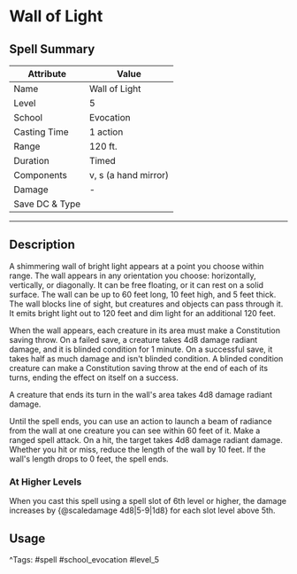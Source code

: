 # Wall of Light

## Spell Summary

| Attribute        | Value                  |
|------------------|------------------------|
| Name             | Wall of Light                 |
| Level            | 5                |
| School           | Evocation          |
| Casting Time     | 1 action              |
| Range            | 120 ft.            |
| Duration         | Timed             |
| Components       | v, s (a hand mirror)             |
| Damage           | -               |
| Save DC & Type   |              |

---

## Description

A shimmering wall of bright light appears at a point you choose within range. The wall appears in any orientation you choose: horizontally, vertically, or diagonally. It can be free floating, or it can rest on a solid surface. The wall can be up to 60 feet long, 10 feet high, and 5 feet thick. The wall blocks line of sight, but creatures and objects can pass through it. It emits bright light out to 120 feet and dim light for an additional 120 feet.

When the wall appears, each creature in its area must make a Constitution saving throw. On a failed save, a creature takes 4d8 damage radiant damage, and it is blinded condition for 1 minute. On a successful save, it takes half as much damage and isn't blinded condition. A blinded condition creature can make a Constitution saving throw at the end of each of its turns, ending the effect on itself on a success.

A creature that ends its turn in the wall's area takes 4d8 damage radiant damage.

Until the spell ends, you can use an action to launch a beam of radiance from the wall at one creature you can see within 60 feet of it. Make a ranged spell attack. On a hit, the target takes 4d8 damage radiant damage. Whether you hit or miss, reduce the length of the wall by 10 feet. If the wall's length drops to 0 feet, the spell ends.

### At Higher Levels
When you cast this spell using a spell slot of 6th level or higher, the damage increases by {@scaledamage 4d8|5-9|1d8} for each slot level above 5th.

## Usage


^Tags: #spell #school_evocation #level_5